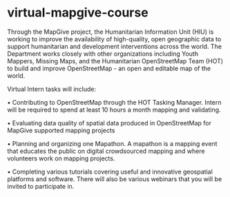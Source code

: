 # virtual-mapgive-course

Through the MapGive project, the Humanitarian Information Unit (HIU) is working to improve the availability of high-quality, open geographic data to support humanitarian and development interventions across the world. The Department works closely with other organizations including Youth Mappers, Missing Maps, and the Humanitarian OpenStreetMap Team (HOT) to build and improve OpenStreetMap - an open and editable map of the world.

Virtual Intern tasks will include:

•	Contributing to OpenStreetMap through the HOT Tasking Manager. Intern will be required to spend at least 10 hours a month mapping and validating.

•	Evaluating data quality of spatial data produced in OpenStreetMap for MapGive supported mapping projects

•	Planning and organizing one Mapathon. A mapathon is a mapping event that educates the public on digital crowdsourced mapping and where volunteers work on mapping projects. 

•	Completing various tutorials covering useful and innovative geospatial platforms and software. There will also be various webinars that you will be invited to participate in.
